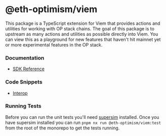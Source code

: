 # @eth-optimism/viem

This package is a TypeScript extension for Viem that provides actions and utilities for working with OP stack chains. The goal of this package is to upstream as many actions and utilities as possible directly into Viem. You can view this as a playground for new features that haven't hit mainnet yet or more experimental features in the OP stack.

### Documentation

- [SDK Reference](/packages/viem/docs/README.md)

### Code Snippets

- [Interop](/packages/viem/docs/actions/interop/README.md)

### Running Tests

Before you can run the unit tests you'll need [supersim](https://github.com/ethereum-optimism/supersim) installed. Once you have supersim installed you can run `pnpm nx run @eth-optimism/viem:test` from the root of the monorepo to get the tests running.
